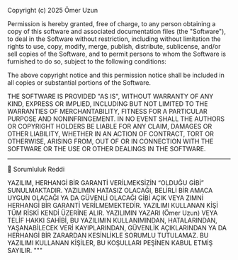 Copyright (c) 2025 Ömer Uzun

Permission is hereby granted, free of charge, to any person obtaining a copy
of this software and associated documentation files (the "Software"), to deal
in the Software without restriction, including without limitation the rights
to use, copy, modify, merge, publish, distribute, sublicense, and/or sell
copies of the Software, and to permit persons to whom the Software is
furnished to do so, subject to the following conditions:

The above copyright notice and this permission notice shall be included in
all copies or substantial portions of the Software.

THE SOFTWARE IS PROVIDED "AS IS", WITHOUT WARRANTY OF ANY KIND, EXPRESS OR
IMPLIED, INCLUDING BUT NOT LIMITED TO THE WARRANTIES OF MERCHANTABILITY,
FITNESS FOR A PARTICULAR PURPOSE AND NONINFRINGEMENT. IN NO EVENT SHALL THE
AUTHORS OR COPYRIGHT HOLDERS BE LIABLE FOR ANY CLAIM, DAMAGES OR OTHER
LIABILITY, WHETHER IN AN ACTION OF CONTRACT, TORT OR OTHERWISE, ARISING FROM,
OUT OF OR IN CONNECTION WITH THE SOFTWARE OR THE USE OR OTHER DEALINGS IN
THE SOFTWARE.

---

📛 Sorumluluk Reddi

YAZILIM, HERHANGİ BİR GARANTİ VERİLMEKSİZİN “OLDUĞU GİBİ” SUNULMAKTADIR.
YAZILIMIN HATASIZ OLACAĞI, BELİRLİ BİR AMACA UYGUN OLACAĞI YA DA GÜVENLİ OLACAĞI GİBİ AÇIK VEYA ZIMNİ HERHANGİ BİR GARANTİ VERİLMEMEKTEDİR.
YAZILIMI KULLANAN KİŞİ TÜM RİSKİ KENDİ ÜZERİNE ALIR.
YAZILIMIN YAZARI (Ömer Uzun) VEYA TELİF HAKKI SAHİBİ, BU YAZILIMIN KULLANIMINDAN, HATALARINDAN, YAŞANABİLECEK VERİ KAYIPLARINDAN, GÜVENLİK AÇIKLARINDAN YA DA HERHANGİ BİR ZARARDAN KESİNLİKLE SORUMLU TUTULAMAZ.
BU YAZILIMI KULLANAN KİŞİLER, BU KOŞULLARI PEŞİNEN KABUL ETMİŞ SAYILIR.
"""
